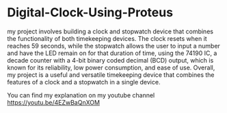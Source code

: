 # Digital-Clock-Using-Proteus
my project involves building a clock and stopwatch device that combines the functionality of both timekeeping devices. The clock resets when it reaches 59 seconds, while the stopwatch allows the user to input a number and have the LED remain on for that duration of time, using the 74190 IC, a decade counter with a 4-bit binary coded decimal (BCD) output, which is known for its reliability, low power consumption, and ease of use. Overall, my project is a useful and versatile timekeeping device that combines the features of a clock and a stopwatch in a single device.

You can find my explanation on my youtube channel
https://youtu.be/4EZwBaQnXOM
